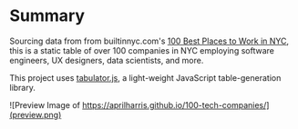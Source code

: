 # Summary 

Sourcing data from from builtinnyc.com's [100 Best Places to Work in NYC](https://www.builtinnyc.com/companies/best-places-to-work-nyc), this is a static table of over 100 companies in NYC employing software engineers, UX designers, data scientists, and more.

This project uses <a href="http://tabulator.info/">tabulator.js</a>, a light-weight JavaScript table-generation library.

![Preview Image of https://aprilharris.github.io/100-tech-companies/](preview.png)
